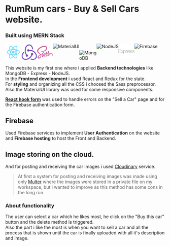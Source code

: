 # RumRum cars - Buy & Sell Cars website.

### Built using MERN Stack


<div style="display: flex;">
<img src="https://raw.githubusercontent.com/github/explore/80688e429a7d4ef2fca1e82350fe8e3517d3494d/topics/react/react.png" alt="React" width=50 />
<img src="https://raw.githubusercontent.com/github/explore/80688e429a7d4ef2fca1e82350fe8e3517d3494d/topics/redux/redux.png" alt="Redux" width=50 />
<img src="https://raw.githubusercontent.com/github/explore/80688e429a7d4ef2fca1e82350fe8e3517d3494d/topics/sass/sass.png" alt="Sass" width=50 />
<img src="https://pgjones.dev/tozo/frontend/img/material-ui.png" alt="MaterialUI" height=50/>
<img src="https://infinapps.com/wp-content/uploads/2018/10/mongodb-logo.png" alt="MongoDB" width=55 style="margin-top: 20px;"/>
<img src="https://nodejs.org/static/images/logos/nodejs-new-pantone-black.svg" alt="NodeJS" height=50/>
<img src="https://raw.githubusercontent.com/github/explore/80688e429a7d4ef2fca1e82350fe8e3517d3494d/topics/express/express.png" alt="Express" height=50/>
<img src="https://firebase.google.com/downloads/brand-guidelines/PNG/logo-built_white.png?hl=es-419" alt="Firebase" height=50/> 
<br/><br/>
</div>

This website is my first one where i applied **Backend technologies** like MongoDB - Express - NodeJS.<br/>
In the **Frontend development** i used React and Redux for the state.<br/>
For **styling** and organizing all the CSS i choosed the Sass preprocessor. Also the MaterialUI library was used for some responsive components.

[**React hook form**](https://react-hook-form.com/ "React Hook Form website") was used to handle errors on the "Sell a Car" page and for the Firebase authentication form.

## Firebase
Used Firebase services to implement **User Authentication** on the website and **Firebase hosting** to host the Front and Backend.

## Image storing on the cloud.
And for posting and receiving the car images i used [Cloudinary](https://cloudinary.com/ "Cloudinary website") service.
> At first a system for posting and receiving images was made using only [Multer](https://github.com/expressjs/multer "Multer website") where the images were stored in a private file on my workspace, but i wanted to improve as this method has some cons in the long run.

### About functionality
The user can select a car which he likes most, he click on the "Buy this car" button and the delete method is triggered.<br/>
Also the part i like the most is when you want to sell a car and all the process that is shown until the car is finally uploaded with all it's description and image.
